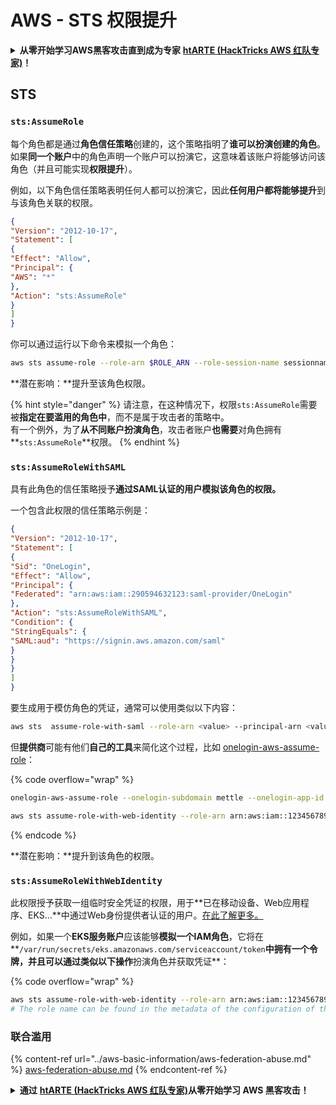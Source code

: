 # AWS - STS 权限提升

<details>

<summary><strong>从零开始学习AWS黑客攻击直到成为专家</strong> <a href="https://training.hacktricks.xyz/courses/arte"><strong>htARTE (HackTricks AWS 红队专家)</strong></a><strong>！</strong></summary>

支持HackTricks的其他方式：

* 如果您想在 **HackTricks中看到您的公司广告** 或 **下载HackTricks的PDF版本**，请查看[**订阅计划**](https://github.com/sponsors/carlospolop)！
* 获取[**官方PEASS & HackTricks商品**](https://peass.creator-spring.com)
* 发现[**PEASS家族**](https://opensea.io/collection/the-peass-family)，我们独家的[**NFTs系列**](https://opensea.io/collection/the-peass-family)
* **加入** 💬 [**Discord群组**](https://discord.gg/hRep4RUj7f) 或 [**telegram群组**](https://t.me/peass) 或在 **Twitter** 🐦 上**关注**我 [**@carlospolopm**](https://twitter.com/carlospolopm)**。**
* **通过向** [**HackTricks**](https://github.com/carlospolop/hacktricks) 和 [**HackTricks Cloud**](https://github.com/carlospolop/hacktricks-cloud) github仓库提交PR来分享您的黑客技巧。

</details>

## STS

### `sts:AssumeRole`

每个角色都是通过**角色信任策略**创建的，这个策略指明了**谁可以扮演创建的角色**。如果**同一个账户**中的角色声明一个账户可以扮演它，这意味着该账户将能够访问该角色（并且可能实现**权限提升**）。

例如，以下角色信任策略表明任何人都可以扮演它，因此**任何用户都将能够提升**到与该角色关联的权限。
```json
{
"Version": "2012-10-17",
"Statement": [
{
"Effect": "Allow",
"Principal": {
"AWS": "*"
},
"Action": "sts:AssumeRole"
}
]
}
```
你可以通过运行以下命令来模拟一个角色：
```bash
aws sts assume-role --role-arn $ROLE_ARN --role-session-name sessionname
```
**潜在影响：**提升至该角色权限。

{% hint style="danger" %}
请注意，在这种情况下，权限`sts:AssumeRole`需要被**指定在要滥用的角色中**，而不是属于攻击者的策略中。\
有一个例外，为了**从不同账户扮演角色**，攻击者账户**也需要**对角色拥有**`sts:AssumeRole`**权限。
{% endhint %}

### `sts:AssumeRoleWithSAML`

具有此角色的信任策略授予**通过SAML认证的用户模拟该角色的权限。**

一个包含此权限的信任策略示例是：
```json
{
"Version": "2012-10-17",
"Statement": [
{
"Sid": "OneLogin",
"Effect": "Allow",
"Principal": {
"Federated": "arn:aws:iam::290594632123:saml-provider/OneLogin"
},
"Action": "sts:AssumeRoleWithSAML",
"Condition": {
"StringEquals": {
"SAML:aud": "https://signin.aws.amazon.com/saml"
}
}
}
]
}
```
要生成用于模仿角色的凭证，通常可以使用类似以下内容：
```bash
aws sts  assume-role-with-saml --role-arn <value> --principal-arn <value>
```
但**提供商**可能有他们**自己的工具**来简化这个过程，比如 [onelogin-aws-assume-role](https://github.com/onelogin/onelogin-python-aws-assume-role)：

{% code overflow="wrap" %}
```bash
onelogin-aws-assume-role --onelogin-subdomain mettle --onelogin-app-id 283740 --aws-region eu-west-1 -z 3600
```
```bash
aws sts assume-role-with-web-identity --role-arn arn:aws:iam::123456789012:role/demo --role-session-name test --web-identity-token file://var/run/secrets/eks.amazonaws.com/serviceaccount/token
```
{% endcode %}

**潜在影响：**提升到该角色的权限。

### `sts:AssumeRoleWithWebIdentity`

此权限授予获取一组临时安全凭证的权限，用于**已在移动设备、Web应用程序、EKS...**中通过Web身份提供者认证的用户。[在此了解更多。](https://docs.aws.amazon.com/STS/latest/APIReference/API\_AssumeRoleWithWebIdentity.html)

例如，如果一个**EKS服务账户**应该能够**模拟一个IAM角色**，它将在**`/var/run/secrets/eks.amazonaws.com/serviceaccount/token`**中拥有一个令牌，并且可以通过类似以下操作**扮演角色并获取凭证**：

{% code overflow="wrap" %}
```bash
aws sts assume-role-with-web-identity --role-arn arn:aws:iam::123456789098:role/<role_name> --role-session-name something --web-identity-token file:///var/run/secrets/eks.amazonaws.com/serviceaccount/token
# The role name can be found in the metadata of the configuration of the pod
```
### 联合滥用

{% content-ref url="../aws-basic-information/aws-federation-abuse.md" %}
[aws-federation-abuse.md](../aws-basic-information/aws-federation-abuse.md)
{% endcontent-ref %}

<details>

<summary><strong>通过</strong> <a href="https://training.hacktricks.xyz/courses/arte"><strong>htARTE (HackTricks AWS 红队专家)</strong></a><strong>从零开始学习 AWS 黑客攻击！</strong></summary>

支持 HackTricks 的其他方式：

* 如果您希望在 **HackTricks 中看到您的公司广告** 或 **下载 HackTricks 的 PDF 版本**，请查看[**订阅计划**](https://github.com/sponsors/carlospolop)！
* 获取 [**官方 PEASS & HackTricks 商品**](https://peass.creator-spring.com)
* 探索 [**PEASS 家族**](https://opensea.io/collection/the-peass-family)，我们独家的 [**NFTs 集合**](https://opensea.io/collection/the-peass-family)
* **加入** 💬 [**Discord 群组**](https://discord.gg/hRep4RUj7f) 或 [**telegram 群组**](https://t.me/peass) 或在 **Twitter** 🐦 上**关注**我 [**@carlospolopm**](https://twitter.com/carlospolopm)**。**
* **通过向 [**HackTricks**](https://github.com/carlospolop/hacktricks) 和 [**HackTricks Cloud**](https://github.com/carlospolop/hacktricks-cloud) github 仓库提交 PR 来分享您的黑客技巧。**

</details>

